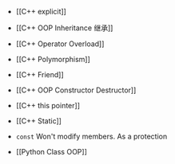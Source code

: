 - [[C++ explicit]]
- [[C++ OOP Inheritance 继承]]
- [[C++ Operator Overload]]
- [[C++ Polymorphism]]
- [[C++ Friend]]
- [[C++ OOP Constructor Destructor]]
- [[C++ this pointer]]
- [[C++ Static]]

- `const` 
Won't modify members. As a protection


- [[Python Class OOP]]